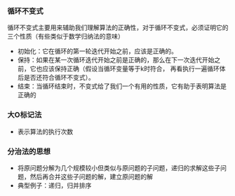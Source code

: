 ### 循环不变式
循环不变式主要用来辅助我们理解算法的正确性，对于循环不变式，必须证明它的三个性质（有些类似于数学归纳法的意味）
 - 初始化：它在循环的第一轮迭代开始之前，应该是正确的。
 - 保持：如果在某一次循环迭代开始之前是正确的，那么在下一次迭代开始之前，它也应该保持正确（假设当循环变量等于k时符合，
        再看执行一遍循环体后是否还符合循环不变式）。
 - 结束：当循环结束时，不变式给了我们一个有用的性质，它有助于表明算法是正确的
 
 ### 大O标记法
 - 表示算法的执行次数
 
 ### 分治法的思想
 - 将原问题分解为几个规模较小但类似与原问题的子问题，递归的求解这些子问题，然后再合并这些子问题的解，建立原问题的解
 - 典型例子：递归，归并排序